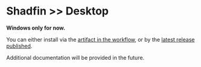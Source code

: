 # Shadfin >> Desktop

**Windows only for now.**

You can either install via the [artifact in the workflow](https://github.com/Shadfin/desktop/actions), or by the [latest release published](https://github.com/Shadfin/desktop/releases).

Additional documentation will be provided in the future.

